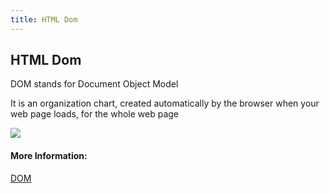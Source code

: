 ```yaml
---
title: HTML Dom
---
```

## HTML Dom

DOM stands for Document Object Model

It is an organization chart, created automatically by the browser when your web page loads, for the whole web page

<img src="https://www.w3schools.com/js/pic_htmltree.gif">
<!-- The article goes here, in GitHub-flavored Markdown. Feel free to add YouTube videos, images, and CodePen/JSBin embeds  -->

#### More Information:
<!-- Please add any articles you think might be helpful to read before writing the article -->


<a href="https://www.w3schools.com/jsref/dom_obj_document.asp">DOM</a>
